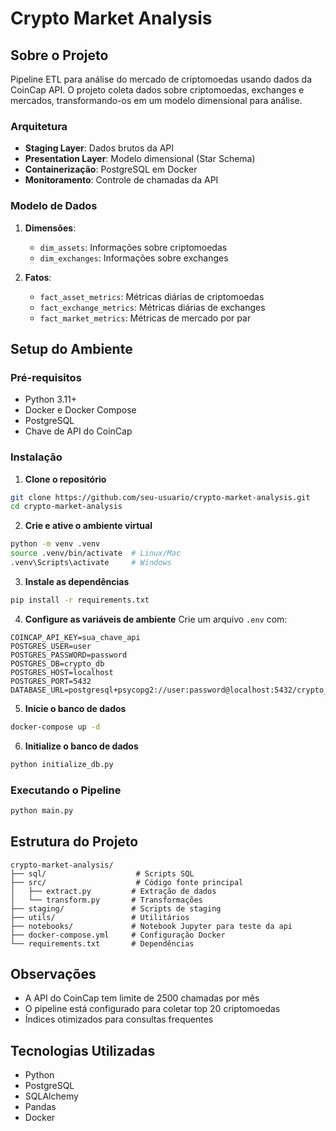 # Crypto Market Analysis

## Sobre o Projeto
Pipeline ETL para análise do mercado de criptomoedas usando dados da CoinCap API. O projeto coleta dados sobre criptomoedas, exchanges e mercados, transformando-os em um modelo dimensional para análise.

### Arquitetura
- **Staging Layer**: Dados brutos da API
- **Presentation Layer**: Modelo dimensional (Star Schema)
- **Containerização**: PostgreSQL em Docker
- **Monitoramento**: Controle de chamadas da API

### Modelo de Dados
1. **Dimensões**:
   - `dim_assets`: Informações sobre criptomoedas
   - `dim_exchanges`: Informações sobre exchanges

2. **Fatos**:
   - `fact_asset_metrics`: Métricas diárias de criptomoedas
   - `fact_exchange_metrics`: Métricas diárias de exchanges
   - `fact_market_metrics`: Métricas de mercado por par

## Setup do Ambiente

### Pré-requisitos
- Python 3.11+
- Docker e Docker Compose
- PostgreSQL
- Chave de API do CoinCap

### Instalação

1. **Clone o repositório**
```bash
git clone https://github.com/seu-usuario/crypto-market-analysis.git
cd crypto-market-analysis
```

2. **Crie e ative o ambiente virtual**
```bash
python -m venv .venv
source .venv/bin/activate  # Linux/Mac
.venv\Scripts\activate     # Windows
```

3. **Instale as dependências**
```bash
pip install -r requirements.txt
```

4. **Configure as variáveis de ambiente**
Crie um arquivo `.env` com:
```env
COINCAP_API_KEY=sua_chave_api
POSTGRES_USER=user
POSTGRES_PASSWORD=password
POSTGRES_DB=crypto_db
POSTGRES_HOST=localhost
POSTGRES_PORT=5432
DATABASE_URL=postgresql+psycopg2://user:password@localhost:5432/crypto_db
```

5. **Inicie o banco de dados**
```bash
docker-compose up -d
```

6. **Initialize o banco de dados**
```bash
python initialize_db.py
```

### Executando o Pipeline
```bash
python main.py
```

## Estrutura do Projeto
```
crypto-market-analysis/
├── sql/                    # Scripts SQL
├── src/                    # Código fonte principal
│   ├── extract.py         # Extração de dados
│   └── transform.py       # Transformações
├── staging/               # Scripts de staging
├── utils/                 # Utilitários
├── notebooks/             # Notebook Jupyter para teste da api
├── docker-compose.yml     # Configuração Docker
└── requirements.txt       # Dependências
```

## Observações 
- A API do CoinCap tem limite de 2500 chamadas por mês
- O pipeline está configurado para coletar top 20 criptomoedas
- Índices otimizados para consultas frequentes

## Tecnologias Utilizadas
- Python
- PostgreSQL
- SQLAlchemy
- Pandas
- Docker
